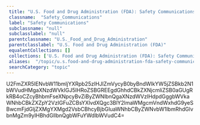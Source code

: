 ```yaml
--- 
 title: "U.S. Food and Drug Administration (FDA): Safety Communications" 
 classname:  "Safety_Communications" 
 label: "Safety Communications" 
 subclassname: "null" 
 subclasslabel: "null" 
 parentclassname: "U.S._Food_and_Drug_Administration" 
 parentclasslabel: "U.S. Food and Drug Administration (FDA)" 
 equalentCollections: [] 
 collections: ['U.S. Food and Drug Administration (FDA): Safety Communications']
 aliases:  "/topic/u.s.food-and-drug-administration-fda-safety-communications"  
 searchCategory: "topic" 
---
```

U2FmZXR5IENvbW11bmljYXRpb25zIHJlZmVycyB0byBndWlkYW5jZSBkb2N1bWVudHMgaXNzdWVkIGJ5IHRoZSBGREEgdGhhdCBkZXNjcmliZSB0aGUgRkRB4oCZcyBhbmFseXNpcyBvZiByZWNlbnQgaXNzdWVzIHdpdGggbWVkaWNhbCBkZXZpY2VzIGFuZCBsYXlvdXQgc3BlY2lmaWMgcmVndWxhdG9yeSBwcmFjdGljZXMgYXMgd2VsbCBhcyBjbGluaWNhbCByZWNvbW1lbmRhdGlvbnMgZm9yIHBhdGllbnQgbWFuYWdlbWVudC4=